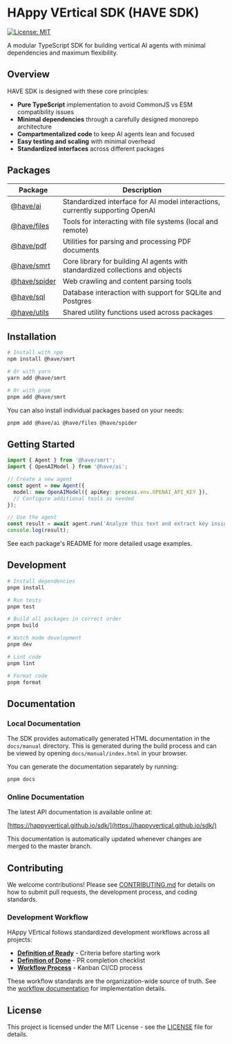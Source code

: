 # HAppy VErtical SDK (HAVE SDK)

[![License: MIT](https://img.shields.io/badge/License-MIT-blue.svg)](https://opensource.org/licenses/MIT)

A modular TypeScript SDK for building vertical AI agents with minimal dependencies and maximum flexibility.

## Overview

HAVE SDK is designed with these core principles:

- **Pure TypeScript** implementation to avoid CommonJS vs ESM compatibility issues
- **Minimal dependencies** through a carefully designed monorepo architecture
- **Compartmentalized code** to keep AI agents lean and focused
- **Easy testing and scaling** with minimal overhead
- **Standardized interfaces** across different packages

## Packages

| Package | Description |
|---------|-------------|
| [@have/ai](./packages/ai/) | Standardized interface for AI model interactions, currently supporting OpenAI |
| [@have/files](./packages/files/) | Tools for interacting with file systems (local and remote) |
| [@have/pdf](./packages/pdf/) | Utilities for parsing and processing PDF documents |
| [@have/smrt](./packages/smrt/) | Core library for building AI agents with standardized collections and objects |
| [@have/spider](./packages/spider/) | Web crawling and content parsing tools |
| [@have/sql](./packages/sql/) | Database interaction with support for SQLite and Postgres |
| [@have/utils](./packages/utils/) | Shared utility functions used across packages |

## Installation

```bash
# Install with npm
npm install @have/smrt

# Or with yarn
yarn add @have/smrt

# Or with pnpm
pnpm add @have/smrt
```

You can also install individual packages based on your needs:

```bash
pnpm add @have/ai @have/files @have/spider
```

## Getting Started

```typescript
import { Agent } from '@have/smrt';
import { OpenAIModel } from '@have/ai';

// Create a new agent
const agent = new Agent({
  model: new OpenAIModel({ apiKey: process.env.OPENAI_API_KEY }),
  // Configure additional tools as needed
});

// Use the agent
const result = await agent.run('Analyze this text and extract key insights');
console.log(result);
```

See each package's README for more detailed usage examples.

## Development

```bash
# Install dependencies
pnpm install

# Run tests
pnpm test

# Build all packages in correct order
pnpm build

# Watch mode development
pnpm dev

# Lint code
pnpm lint

# Format code
pnpm format
```

## Documentation

### Local Documentation

The SDK provides automatically generated HTML documentation in the `docs/manual` directory.
This is generated during the build process and can be viewed by opening `docs/manual/index.html` in your browser.

You can generate the documentation separately by running:

```bash
pnpm docs
```

### Online Documentation

The latest API documentation is available online at:

[https://happyvertical.github.io/sdk/](https://happyvertical.github.io/sdk/)

This documentation is automatically updated whenever changes are merged to the master branch.

## Contributing

We welcome contributions! Please see [CONTRIBUTING.md](./CONTRIBUTING.md) for details on how to submit pull requests, the development process, and coding standards.

### Development Workflow

HAppy VErtical follows standardized development workflows across all projects:

- **[Definition of Ready](./docs/workflow/DEFINITION_OF_READY.md)** - Criteria before starting work
- **[Definition of Done](./docs/workflow/DEFINITION_OF_DONE.md)** - PR completion checklist  
- **[Workflow Process](./docs/workflow/KANBAN.md)** - Kanban CI/CD process

These workflow standards are the organization-wide source of truth. See the [workflow documentation](./docs/workflow/) for implementation details.

## License

This project is licensed under the MIT License - see the [LICENSE](./LICENSE) file for details.